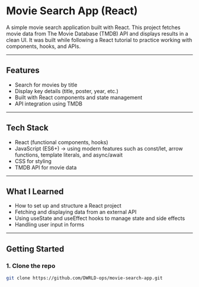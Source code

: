 # Movie Search App (React)

A simple movie search application built with React. This project fetches movie data from The Movie Database (TMDB) API and displays results in a clean UI. It was built while following a React tutorial to practice working with components, hooks, and APIs.

---

## Features
- Search for movies by title  
- Display key details (title, poster, year, etc.)  
- Built with React components and state management  
- API integration using TMDB  

---

## Tech Stack
- React (functional components, hooks)  
- JavaScript (ES6+) → using modern features such as const/let, arrow functions, template literals, and async/await  
- CSS for styling  
- TMDB API for movie data  

---

## What I Learned
- How to set up and structure a React project  
- Fetching and displaying data from an external API  
- Using useState and useEffect hooks to manage state and side effects  
- Handling user input in forms  

---

## Getting Started

### 1. Clone the repo
```bash
git clone https://github.com/DWRLD-ops/movie-search-app.git
